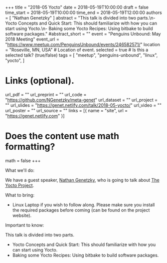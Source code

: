 +++
title = "2018-05 Yocto"
date = 2018-05-19T10:00:00
draft = false
time_start = 2018-05-19T10:00:00
time_end = 2018-05-19T12:00:00
authors = [ "Nathan Genetzky" ]
abstract = "This talk is divided into two parts.\n- Yocto Concepts and Quick Start: This should familiarize with how you can start using Yocto.\n- Baking some Yocto Recipes: Using bitbake to build software packages."
#abstract_short = ""
event = "Penguins Unbound: May 2018 Meeting"
event_url = "https://www.meetup.com/PenguinsUnbound/events/246582571/"
location = "Roseville, MN, USA" # Location of event.
selected = true # Is this a selected talk? (true/false)
tags = [
  "meetup",
  "penguins-unbound",
  "linux",
  "yocto",
]

# Links (optional).
url_pdf = ""
url_preprint = ""
url_code = "https://github.com/NGenetzky/meta-genet"
url_dataset = ""
url_project = ""
url_slides = "https://genet.netlify.com/talk/2018-05-yocto/"
url_video = ""
url_poster = ""
url_source = ""
links = [{ name = "site", url = "https://genet.netlify.com" }]

# Does the content use math formatting?
math = false
+++

What we'll do:

We have a guest speaker, [Nathan Genetzky](nathan.genetzky.us), who is going
to talk about [The Yocto Project](https://www.yoctoproject.org/).

What to bring:

- Linux Laptop if you wish to follow along. Please make sure you install the
required packages before coming (can be found on the project website).

Important to know:

This talk is divided into two parts.

- Yocto Concepts and Quick Start: This should familiarize with how you can
start using Yocto.
- Baking some Yocto Recipes: Using bitbake to build software packages.
